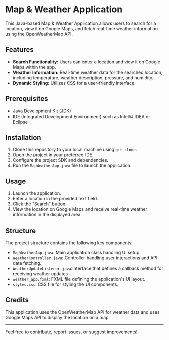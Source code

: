 # Map & Weather Application

This Java-based Map & Weather Application allows users to search for a location, view it on Google Maps, and fetch real-time weather information using the OpenWeatherMap API.

## Features

- **Search Functionality:** Users can enter a location and view it on Google Maps within the app.
- **Weather Information:** Real-time weather data for the searched location, including temperature, weather description, pressure, and humidity.
- **Dynamic Styling:** Utilizes CSS for a user-friendly interface.

## Prerequisites

- Java Development Kit (JDK)
- IDE (Integrated Development Environment) such as IntelliJ IDEA or Eclipse

## Installation

1. Clone this repository to your local machine using `git clone`.
2. Open the project in your preferred IDE.
3. Configure the project SDK and dependencies.
4. Run the `MapWeatherApp.java` file to launch the application.

## Usage

1. Launch the application.
2. Enter a location in the provided text field.
3. Click the "Search" button.
4. View the location on Google Maps and receive real-time weather information in the displayed area.

## Structure

The project structure contains the following key components:

- `MapWeatherApp.java`: Main application class handling UI setup.
- `WeatherController.java`: Controller handling user interactions and API data fetching.
- `WeatherUpdateListener.java`:Interface that defines a callback method for receiving weather updates
- `weather_app.fxml`: FXML file defining the application's UI layout.
- `styles.css`: CSS file for styling the UI components.

## Credits

This application uses the OpenWeatherMap API for weather data and uses Google Maps API to display the location on a map.

---

Feel free to contribute, report issues, or suggest improvements!
